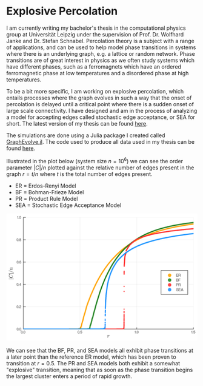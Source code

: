 # Explosive Percolation

I am currently writing my bachelor's thesis in the computational physics group at Universität Leipzig under the supervision of Prof. Dr. Wolfhard Janke and Dr. Stefan Schnabel.
Percolation theory is a subject with a range of applications, and can be used to help model phase transitions in systems where there is an underlying graph, e.g. a lattice or random network.
Phase transitions are of great interest in physics as we often study systems which have different phases, such as a ferromagnets which have an ordered ferromagnetic phase at low temperatures and a disordered phase at high temperatures.

To be a bit more specific, I am working on explosive percolation, which entails processes where the graph evolves in such a way that the onset of percolation is delayed until a critical point where there is a sudden onset of large scale connectivity.
I have designed and am in the process of analyzing a model for accepting edges called stochastic edge acceptance, or SEA for short.
The latest version of my thesis can be found [here](latex/main.pdf).

The simulations are done using a Julia package I created called [GraphEvolve.jl](https://github.com/cameronperot/GraphEvolve.jl).
The code used to produce all data used in my thesis can be found [here](code).

Illustrated in the plot below (system size $n = 10^6$) we can see the order parameter $|C| / n$ plotted against the relative number of edges present in the graph $r = t / n$ where $t$ is the total number of edges present.
* ER = Erdos-Renyi Model
* BF = Bohman-Frieze Model
* PR = Product Rule Model
* SEA = Stochastic Edge Acceptance Model

![Order Parameter](latex/images/ER_BF_PR_SEA_1e6_order_param.png)

We can see that the BF, PR, and SEA models all exhibit phase transitions at a later point than the reference ER model, which has been proven to transition at $r = 0.5$. The PR and SEA models both exhibit a somewhat "explosive" transition, meaning that as soon as the phase transition begins the largest cluster enters a period of rapid growth.
